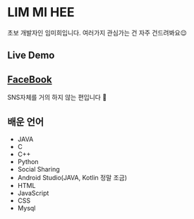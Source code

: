 # LIM MI HEE


초보 개발자인 임미희입니다. 여러가지 관심가는 건 자주 건드려봐요😌


## Live Demo
## [FaceBook](https://www.facebook.com/profile.php?id=100018210523134&ref=bookmarks)
SNS자체를 거의 하지 않는 편입니다 🙌


## 배운 언어
- JAVA
- C
- C++
- Python
- Social Sharing
- Android Studio(JAVA, Kotlin 정말 조금)
- HTML
- JavaScript 
- CSS
- Mysql 


